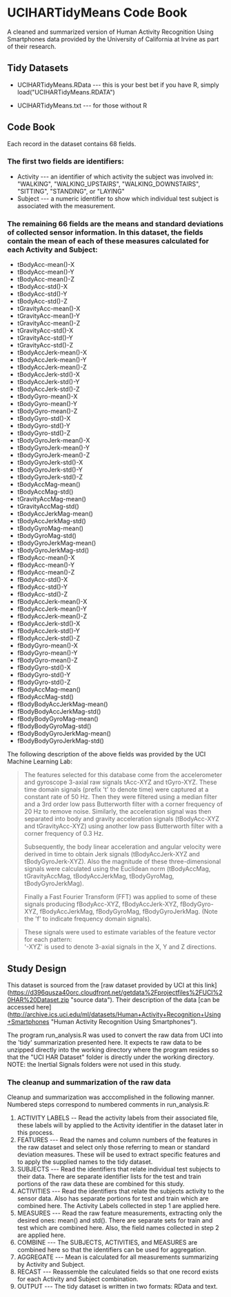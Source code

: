 # UCIHARTidyMeans Code Book

A cleaned and summarized version of Human Activity Recognition Using Smartphones data provided by the University of California at Irvine as part of their research.

## Tidy Datasets
- UCIHARTidyMeans.RData --- this is your best bet if you have R, simply load("UCIHARTidyMeans.RDATA")

- UCIHARTidyMeans.txt --- for those without R

## Code Book
Each record in the dataset contains 68 fields.
### The first two fields are identifiers:
- Activity --- 
an identifier of which activity the subject was involved in:
"WALKING", "WALKING_UPSTAIRS", "WALKING_DOWNSTAIRS", "SITTING", "STANDING", or "LAYING"
- Subject ---
a numeric identifier to show which individual test subject is associated with the measurement.

### The remaining 66 fields are the means and standard deviations of collected sensor information. In this dataset, the fields contain the mean of each of these measures calculated for each Activity and Subject:
- tBodyAcc-mean()-X
- tBodyAcc-mean()-Y
- tBodyAcc-mean()-Z
- tBodyAcc-std()-X
- tBodyAcc-std()-Y
- tBodyAcc-std()-Z
- tGravityAcc-mean()-X
- tGravityAcc-mean()-Y
- tGravityAcc-mean()-Z
- tGravityAcc-std()-X
- tGravityAcc-std()-Y
- tGravityAcc-std()-Z
- tBodyAccJerk-mean()-X
- tBodyAccJerk-mean()-Y
- tBodyAccJerk-mean()-Z
- tBodyAccJerk-std()-X
- tBodyAccJerk-std()-Y
- tBodyAccJerk-std()-Z
- tBodyGyro-mean()-X
- tBodyGyro-mean()-Y
- tBodyGyro-mean()-Z
- tBodyGyro-std()-X
- tBodyGyro-std()-Y
- tBodyGyro-std()-Z
- tBodyGyroJerk-mean()-X
- tBodyGyroJerk-mean()-Y
- tBodyGyroJerk-mean()-Z
- tBodyGyroJerk-std()-X
- tBodyGyroJerk-std()-Y
- tBodyGyroJerk-std()-Z
- tBodyAccMag-mean()
- tBodyAccMag-std()
- tGravityAccMag-mean()
- tGravityAccMag-std()
- tBodyAccJerkMag-mean()
- tBodyAccJerkMag-std()
- tBodyGyroMag-mean()
- tBodyGyroMag-std()
- tBodyGyroJerkMag-mean()
- tBodyGyroJerkMag-std()
- fBodyAcc-mean()-X
- fBodyAcc-mean()-Y
- fBodyAcc-mean()-Z
- fBodyAcc-std()-X
- fBodyAcc-std()-Y
- fBodyAcc-std()-Z
- fBodyAccJerk-mean()-X
- fBodyAccJerk-mean()-Y
- fBodyAccJerk-mean()-Z
- fBodyAccJerk-std()-X
- fBodyAccJerk-std()-Y
- fBodyAccJerk-std()-Z
- fBodyGyro-mean()-X
- fBodyGyro-mean()-Y
- fBodyGyro-mean()-Z
- fBodyGyro-std()-X
- fBodyGyro-std()-Y
- fBodyGyro-std()-Z
- fBodyAccMag-mean()
- fBodyAccMag-std()
- fBodyBodyAccJerkMag-mean()
- fBodyBodyAccJerkMag-std()
- fBodyBodyGyroMag-mean()
- fBodyBodyGyroMag-std()
- fBodyBodyGyroJerkMag-mean()
- fBodyBodyGyroJerkMag-std()

The following description of the above fields was provided by the UCI Machine Learning Lab:

> The features selected for this database come from the accelerometer and gyroscope 3-axial raw signals tAcc-XYZ and tGyro-XYZ. These time domain signals (prefix 't' to denote time) were captured at a constant rate of 50 Hz. Then they were filtered using a median filter and a 3rd order low pass Butterworth filter with a corner frequency of 20 Hz to remove noise. Similarly, the acceleration signal was then separated into body and gravity acceleration signals (tBodyAcc-XYZ and tGravityAcc-XYZ) using another low pass Butterworth filter with a corner frequency of 0.3 Hz. 
> 
> Subsequently, the body linear acceleration and angular velocity were derived in time to obtain Jerk signals (tBodyAccJerk-XYZ and tBodyGyroJerk-XYZ). Also the magnitude of these three-dimensional signals were calculated using the Euclidean norm (tBodyAccMag, tGravityAccMag, tBodyAccJerkMag, tBodyGyroMag, tBodyGyroJerkMag). 
>
> Finally a Fast Fourier Transform (FFT) was applied to some of these signals producing fBodyAcc-XYZ, fBodyAccJerk-XYZ, fBodyGyro-XYZ, fBodyAccJerkMag, fBodyGyroMag, fBodyGyroJerkMag. (Note the 'f' to indicate frequency domain signals). 

> These signals were used to estimate variables of the feature vector for each pattern:  
>'-XYZ' is used to denote 3-axial signals in the X, Y and Z directions.

## Study Design

This dataset is sourced from the [raw dataset provided by UCI at this link] 
(https://d396qusza40orc.cloudfront.net/getdata%2Fprojectfiles%2FUCI%20HAR%20Dataset.zip "source data"). Their description of the data [can be accessed here] (http://archive.ics.uci.edu/ml/datasets/Human+Activity+Recognition+Using+Smartphones "Human Activity Recognition Using Smartphones").

The program run_analysis.R was used to convert the raw data from UCI into the 'tidy' summarization presented here. It expects te raw data to be unzipped directly into the working directory where the program resides so that the "UCI HAR Dataset" folder is directly under the working directory. NOTE: the Inertial Signals folders were not used in this study.

### The cleanup and summarization of the raw data
Cleanup and summarization was acccomplished in the following manner. Numbered steps correspond to numbered comments in run_analysis.R:

1. ACTIVITY LABELS -- 
Read the activity labels from their associated file, these labels will by applied to the Activity identifier in the dataset later in this process.
2. FEATURES ---
Read the names and column numbers of the features in the raw dataset and select only those referring to mean or standard deviation measures. These will be used to extract specific features and to apply the supplied names to the tidy dataset.
3. SUBJECTS ---
Read the identifiers that relate individual test subjects to their data. There are separate identifier lists for the test and train portions of the raw data these are combined for this study.
4. ACTIVITIES ---
Read the identifiers that relate the subjects activity to the sensor data. Also has separate portions for test and train which are combined here. The Activity Labels collected in step 1 are applied here.
5. MEASURES ---
Read the raw feature measurements, extracting only the desired ones: mean() and std(). There are separate sets for train and test which are combined here. Also, the field names collected in step 2 are applied here.
6. COMBINE ---
The SUBJECTS, ACTIVITIES, and MEASURES are combined here so that the identifiers can be used for aggregation.
7. AGGREGATE ---
Mean is calculated for all measurements summarizing by Activity and Subject.
8. RECAST ---
Reassemble the calculated fields so that one record exists for each Activity and Subject combination.
9. OUTPUT ---
The tidy dataset is written in two formats: RData and text.